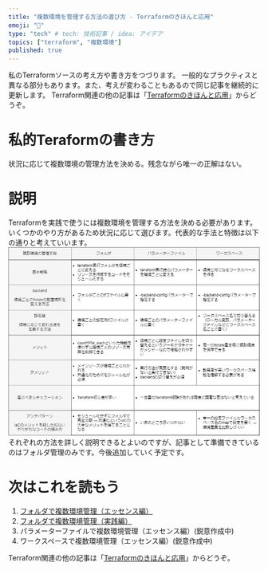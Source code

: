 ```yaml
---
title: "複数環境を管理する方法の選び方 - Terraformのきほんと応用"
emoji: "🍳"
type: "tech" # tech: 技術記事 / idea: アイデア
topics: ["terraform", "複数環境"]
published: true
---
```

私のTerraformソースの考え方や書き方をつづります。
一般的なプラクティスと異なる部分もあります。また、考えが変わることもあるので同じ記事を継続的に更新します。
Terraform関連の他の記事は「[Terraformのきほんと応用](https://zenn.dev/sway/articles/terraform_index_list)」からどうぞ。

# 私的Teraformの書き方
状況に応じて複数環境の管理方法を決める。残念ながら唯一の正解はない。

# 説明
Terraformを実践で使うには複数環境を管理する方法を決める必要があります。いくつかのやり方があるため状況に応じて選びます。代表的な手法と特徴は以下の通りと考えていいます。
![image title](/images/terraform_style_envcomparisontable/terraform_style_envcomparisontable_00.jpg)
それぞれの方法を詳しく説明できるとよいのですが、記事として準備できているのはフォルダ管理のみです。今後追加していく予定です。

# 次はこれを読もう
1. [フォルダで複数環境管理（エッセンス編）](https://zenn.dev/sway/articles/terraform_biginner_envbyfolder)
1. [フォルダで複数環境管理（実践編）](https://zenn.dev/sway/articles/terraform_codebase_wordpress_envbyfolder)
1. パラメーターファイルで複数環境管理（エッセンス編）(鋭意作成中)
1. ワークスペースで複数環境管理（エッセンス編）(鋭意作成中)

Terraform関連の他の記事は「[Terraformのきほんと応用](https://zenn.dev/sway/articles/terraform_index_list)」からどうぞ。
